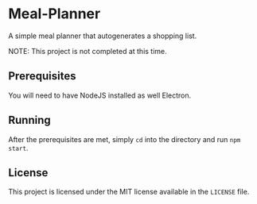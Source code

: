 # Meal-Planner
A simple meal planner that autogenerates a shopping list.

NOTE: This project is not completed at this time.

## Prerequisites
You will need to have NodeJS installed as well Electron.

## Running
After the prerequisites are met, simply ```cd``` into the directory and run ```npm start```.

## License
This project is licensed under the MIT license available in the ```LICENSE``` file.
